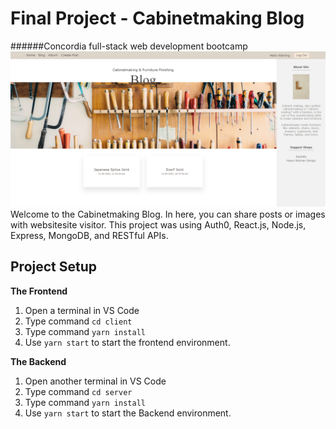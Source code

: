 # Final Project - Cabinetmaking Blog
######Concordia full-stack web development bootcamp
![This is an image](/client/src/assets/Cabinetmaking%20Blog_home%20page.png)
Welcome to the Cabinetmaking Blog. In here, you can share posts or images with websitesite visitor.
This project was using Auth0, React.js, Node.js, Express, MongoDB, and RESTful APIs.

## Project Setup
**The Frontend**
1. Open a terminal in VS Code
2. Type command `cd client`
3. Type command `yarn install`
4. Use `yarn start` to start the frontend environment.

**The Backend**
1. Open another terminal in VS Code
2. Type command `cd server`
3. Type command `yarn install`
4. Use `yarn start` to start the Backend environment.

